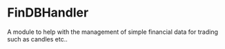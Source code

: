 # FinDBHandler
A module to help with the management of simple financial data for trading such as candles etc..
